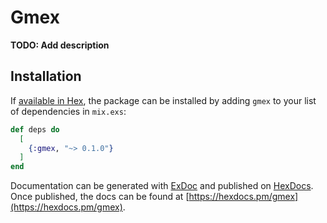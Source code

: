 # Gmex

**TODO: Add description**

## Installation

If [available in Hex](https://hex.pm/docs/publish), the package can be installed
by adding `gmex` to your list of dependencies in `mix.exs`:

```elixir
def deps do
  [
    {:gmex, "~> 0.1.0"}
  ]
end
```

Documentation can be generated with [ExDoc](https://github.com/elixir-lang/ex_doc)
and published on [HexDocs](https://hexdocs.pm). Once published, the docs can
be found at [https://hexdocs.pm/gmex](https://hexdocs.pm/gmex).

